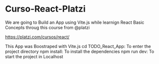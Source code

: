 # Curso-React-Platzi
We are going to Build an App using Vite.js while learnign React Basic Concepts throug this course from @platzi

https://platzi.com/cursos/react/

This App was Boostraped with Vite.js
cd TODO_React_App: To enter the project directory
npm install: To install the dependencies
npm run dev: To start the project in Localhost
